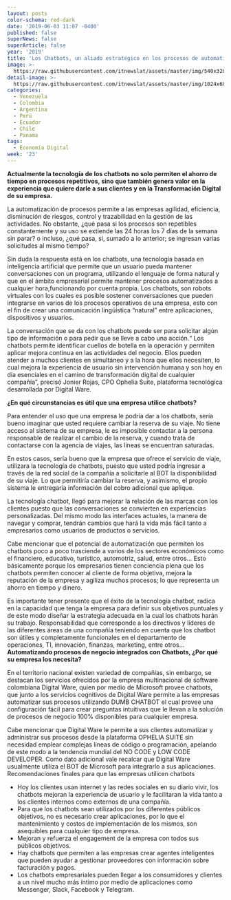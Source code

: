 ```yaml
---
layout: posts
color-schema: red-dark
date: '2019-06-03 11:07 -0400'
published: false
superNews: false
superArticle: false
year: '2019'
title: 'Los Chatbots, un aliado estratégico en los procesos de automatización'
image: >-
  https://raw.githubusercontent.com/itnewslat/assets/master/img/540x320/chatbot-p.jpg
detail-image: >-
  https://raw.githubusercontent.com/itnewslat/assets/master/img/1024x680/chatbot-g.jpg
categories:
  - Venezuela
  - Colombia
  - Argentina
  - Perú
  - Ecuador
  - Chile
  - Panama
tags:
  - Economía Digital
week: '23'
---
```

**Actualmente la tecnología de los chatbots no solo permiten el  ahorro de tiempo en procesos repetitivos, sino que también genera valor en la experiencia que quiere darle a sus clientes y en la Transformación Digital de su empresa.**

La automatización de procesos permite a las empresas agilidad, eficiencia, disminución de riesgos, control y trazabilidad en la gestión de las actividades. No obstante, ¿qué pasa si los procesos son repetibles constantemente y su uso se extiende las 24 horas los 7 días de la semana sin parar? o incluso, ¿qué pasa, si, sumado a lo anterior; se ingresan varias solicitudes al mismo tiempo?

Sin duda la respuesta está en los chatbots, una tecnología basada en inteligencia artificial que permite que un usuario pueda mantener conversaciones con un programa, utilizando el lenguaje de forma natural y que en el ámbito empresarial permite mantener procesos automatizados a cualquier hora,funcionando por cuenta propia. Los chatbots, son robots virtuales con los cuales es posible sostener conversaciones que pueden integrarse en varios de los procesos operativos de una empresa, esto con el fin de crear una comunicación lingüística “natural” entre aplicaciones, dispositivos y usuarios.

La conversación que se da con los chatbots puede ser para solicitar algún tipo de información o para pedir que se lleve a cabo una acción.“ Los chatbots permite identificar cuellos de botella en la operación y permiten aplicar mejora continua en las actividades del negocio. Ellos pueden atender a muchos clientes en simultáneo y a la hora que ellos necesiten, lo cual mejora la experiencia de usuario sin intervención humana y son hoy en día esenciales en el camino de transformación digital de cualquier compañía”, precisó Jonier Rojas, CPO Ophelia Suite, plataforma tecnológica desarrollada por Digital Ware.

**¿En qué circunstancias es útil que una empresa utilice chatbots?**

Para entender el uso que una empresa le podría dar a los chatbots, sería bueno imaginar que usted requiere cambiar la reserva de su viaje. No tiene acceso al sistema de su empresa, le es imposible contactar a la persona responsable de realizar el cambio de la reserva, y cuando trata de contactarse con la agencia de viajes, las líneas se encuentran saturadas.

En estos casos, sería bueno que la empresa que ofrece el servicio de viaje, utilizara la tecnología de chatbots, puesto que usted podría ingresar a través de la red social de la compañía a solicitarle al BOT la disponibilidad de su viaje. Lo que permitiría cambiar la reserva, y asimismo, el propio sistema le entregaría información del cobro adicional que aplique.

La tecnología chatbot, llegó para mejorar la relación de las marcas con los clientes puesto que las conversaciones se convierten en experiencias personalizadas. Del mismo modo las interfaces actuales, la manera de navegar y comprar, tendrán cambios que hará la vida más fácil tanto a empresarios como usuarios de productos o servicios. 

Cabe mencionar que el potencial de automatización que permiten los chatbots poco a poco trasciende a varios de los sectores económicos como el financiero, educativo, turístico, automotriz, salud, entre otros…  Esto básicamente porque los empresarios tienen conciencia plena que los chatbots permiten conocer al cliente de forma objetiva, mejora la reputación de la empresa y agiliza muchos procesos; lo que representa un ahorro en tiempo y dinero.

Es importante tener presente que el éxito de la tecnología chatbot, radica en la capacidad que tenga la empresa para definir sus objetivos puntuales y de este modo diseñar la estrategia adecuada en la cual los chatbots harán su trabajo. Responsabilidad que corresponde a los directivos y líderes de las diferentes áreas de una compañía teniendo en cuenta que los chatbot son útiles y completamente funcionales en el departamento de operaciones, TI, innovación, finanzas, marketing, entre otros…
**Automatizando procesos de negocio integrados con Chatbots, ¿Por qué su empresa los necesita?**
 
En el territorio nacional existen variedad de compañías, sin embargo, se destacan los servicios ofrecidos por la empresa multinacional de software colombiana Digital Ware, quien por medio de  Microsoft provee chatbots, que junto a los servicios cognitivos de Digital Ware permite a las empresas automatizar sus procesos utilizando DUMB CHATBOT el cual provee una configuración fácil para crear preguntas intuitivas que le llevan a la solución de procesos de negocio 100% disponibles para cualquier empresa. 

Cabe mencionar que Digital Ware le permite a sus clientes automatizar y administrar sus procesos desde la plataforma OPHELIA SUITE sin necesidad emplear complejas líneas de código o programación, apelando de este modo a la tendencia mundial del NO CODE y LOW CODE DEVELOPER. Como dato adicional vale recalcar que Digital Ware usualmente utiliza el BOT de Microsoft para integrarlo a sus aplicaciones.
Recomendaciones finales para que las empresas utilicen chatbots

- Hoy los clientes usan internet y las redes sociales en su diario vivir, los chatbots mejoran la experiencia de usuario y le facilitaran la vida tanto a los clientes internos como externos de una compañía.
- Para que los chatbots sean utilizados por los diferentes públicos objetivos, no es necesario crear aplicaciones, por lo que el mantenimiento y costos de implementación de los mismos, son asequibles para cualquier tipo de empresa.
- Mejoran y refuerza el engagement de la empresa con todos sus públicos objetivos.
- Hay chatbots que permiten a las empresas crear agentes inteligentes que pueden ayudar a gestionar proveedores con información sobre facturación y pagos.
- Los chatbots empresariales pueden llegar a los consumidores y clientes a un nivel mucho más íntimo por medio de aplicaciones como Messenger, Slack, Facebook y Telegram.